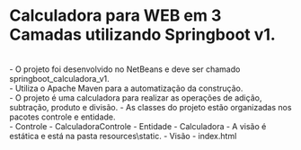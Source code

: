 # Calculadora para WEB em 3 Camadas utilizando Springboot v1.

<br>
 - O projeto foi desenvolvido no NetBeans e deve ser chamado springboot_calculadora_v1.<br>
 - Utiliza o Apache Maven para a automatização da construção.<br>
 - O projeto é uma calculadora para realizar as operações de adição, subtração, produto e divisão.
 - As classes do projeto estão organizadas nos pacotes controle e entidade.<br>    
    - Controle - CalculadoraControle
    - Entidade - Calculadora
 - A visão é estática e está na pasta resources\static.
    - Visão - index.html
 